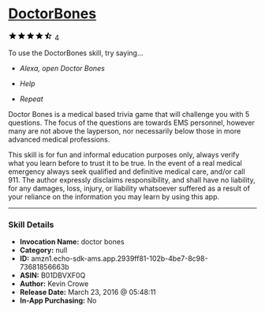# [DoctorBones](http://alexa.amazon.com/#skills/amzn1.echo-sdk-ams.app.2939ff81-102b-4be7-8c98-73681856663b)
![4.4 stars](../../images/ic_star_black_18dp_1x.png)![4.4 stars](../../images/ic_star_black_18dp_1x.png)![4.4 stars](../../images/ic_star_black_18dp_1x.png)![4.4 stars](../../images/ic_star_black_18dp_1x.png)![4.4 stars](../../images/ic_star_half_black_18dp_1x.png) 4

To use the DoctorBones skill, try saying...

* *Alexa, open Doctor Bones*

* *Help*

* *Repeat*

Doctor Bones is a medical based trivia game that will challenge you with 5 questions.  The focus of the questions are towards EMS personnel, however many are not above the layperson, nor necessarily below those in more advanced medical professions.

This skill is for fun and informal education purposes only, always verify what you learn before to trust it to be true.  In the event of a real medical emergency always seek qualified and definitive medical care, and/or call 911.  The author expressly disclaims responsibility, and shall have no liability, for any damages, loss, injury, or liability whatsoever suffered as a result of your reliance on the information you may learn by using this app.

***

### Skill Details

* **Invocation Name:** doctor bones
* **Category:** null
* **ID:** amzn1.echo-sdk-ams.app.2939ff81-102b-4be7-8c98-73681856663b
* **ASIN:** B01DBVXF0Q
* **Author:** Kevin Crowe
* **Release Date:** March 23, 2016 @ 05:48:11
* **In-App Purchasing:** No
